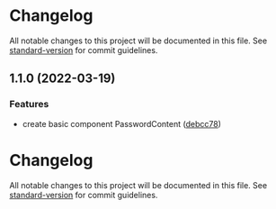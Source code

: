 # Changelog

All notable changes to this project will be documented in this file. See [standard-version](https://github.com/conventional-changelog/standard-version) for commit guidelines.

## 1.1.0 (2022-03-19)


### Features

* create basic component PasswordContent ([debcc78](https://github.com/mokkapps/changelog-generator-demo/commits/debcc781a77617dbc66faa52c52cdcfda3f51bac))

# Changelog

All notable changes to this project will be documented in this file. See [standard-version](https://github.com/conventional-changelog/standard-version) for commit guidelines.
